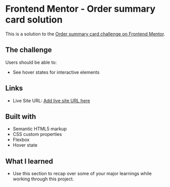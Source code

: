 # Frontend Mentor - Order summary card solution

This is a solution to the [Order summary card challenge on Frontend Mentor](https://www.frontendmentor.io/challenges/order-summary-component-QlPmajDUj).

## The challenge

Users should be able to:

- See hover states for interactive elements

## Links

- Live Site URL: [Add live site URL here](https://frontend-mentor-uowc.vercel.app/)

## Built with

- Semantic HTML5 markup
- CSS custom properties
- Flexbox
- Hover state

## What I learned

- Use this section to recap over some of your major learnings while working through this project.